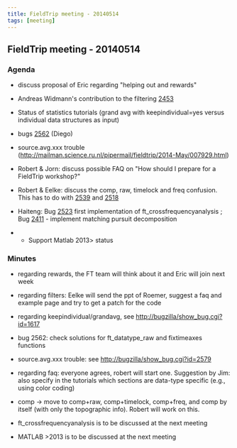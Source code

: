 ```yaml
---
title: FieldTrip meeting - 20140514
tags: [meeting]
---
```


## FieldTrip meeting - 20140514

### Agenda

- discuss proposal of Eric regarding "helping out and rewards"

- Andreas Widmann's contribution to the filtering [2453](http://bugzilla.fieldtriptoolbox.org/show_bug.cgi?id=2453)

- Status of statistics tutorials (grand avg with keepindividual=yes versus individual data structures as input)

- bugs [2562](http://bugzilla.fieldtriptoolbox.org/show_bug.cgi?id=2562) (Diego)

- source.avg.xxx trouble (http://mailman.science.ru.nl/pipermail/fieldtrip/2014-May/007929.html)

- Robert & Jorn: discuss possible FAQ on "How should I prepare for a FieldTrip workshop?"

- Robert & Eelke: discuss the comp, raw, timelock and freq confusion. This has to do with [2539](http://bugzilla.fieldtriptoolbox.org/show_bug.cgi?id=2539) and [2518](http://bugzilla.fieldtriptoolbox.org/show_bug.cgi?id=2518)

- Haiteng: Bug [2523](http://bugzilla.fieldtriptoolbox.org/show_bug.cgi?id=2523) first implementation of ft_crossfrequencyanalysis ; Bug [2411](http://bugzilla.fieldtriptoolbox.org/show_bug.cgi?id=2411) - implement matching pursuit decomposition
- - Support Matlab 2013> status

### Minutes

- regarding rewards, the FT team will think about it and Eric will join next week

- regarding filters: Eelke will send the ppt of Roemer, suggest a faq and example page and try to get a patch for the code

- regarding keepindividual/grandavg, see <http://bugzilla/show_bug.cgi?id=1617>

- bug 2562: check solutions for ft_datatype_raw and fixtimeaxes functions

- source.avg.xxx trouble: see <http://bugzilla/show_bug.cgi?id=2579>

- regarding faq: everyone agrees, robert will start one. Suggestion by Jim: also specify in the tutorials which sections are data-type specific (e.g., using color coding)

- comp -> move to comp+raw, comp+timelock, comp+freq, and comp by itself (with only the topographic info). Robert will work on this.

- ft_crossfrequencyanalysis is to be discussed at the next meeting

- MATLAB >2013 is to be discussed at the next meeting
